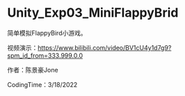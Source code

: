 # Unity_Exp03_MiniFlappyBrid
简单模拟FlappyBird小游戏。

视频演示：https://www.bilibili.com/video/BV1cU4y1d7g9?spm_id_from=333.999.0.0

作者：陈景豪Jone

CodingTime：3/18/2022
